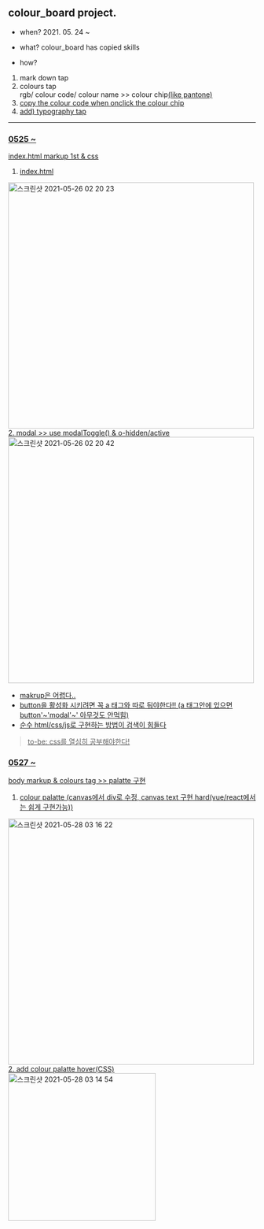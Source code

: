 ## colour_board project.

- when? 2021. 05. 24 ~

- what? colour_board has copied skills

- how?
1. mark down tap
2. colours tap<br>rgb/ colour code/ colour name >> colour chip<u>(like pantone)<u>
3. copy the colour code when onclick the colour chip
4. add) typography tap
- - -
### 0525 ~
 index.html markup 1st & css 
 1. index.html
 <img width="500" height="500" alt="스크린샷 2021-05-26 02 20 23" src="https://user-images.githubusercontent.com/79742210/119540991-0848d880-bdc9-11eb-8bc3-e46d960d1b2f.png">
 2. modal >> use modalToggle() & o-hidden/active
 <img width="500" height="500"alt="스크린샷 2021-05-26 02 20 42" src="https://user-images.githubusercontent.com/79742210/119541003-0b43c900-bdc9-11eb-9273-29b295b88952.png">

* makrup은 어렵다..
* button을 활성화 시키려면 꼭 a 태그와 따로 둬야한다!! (a 태그안에 있으면 button'~'modal'~' 아무것도 안먹힘)
* 순수 html/css/js로 구현하는 방법이 검색이 힘들다
> to-be:
> css를 열심히 공부해야한다!

### 0527 ~
 body markup & colours tag >> palatte 구현
 1. colour palatte (canvas에서 div로 수정, canvas text 구현 hard(vue/react에서는 쉽게 구현가능))
<img width="500" height="500" alt="스크린샷 2021-05-28 03 16 22" src="https://user-images.githubusercontent.com/79742210/119876828-42e67880-bf63-11eb-85e5-44687af7315e.png">
 2. add colour palatte hover(CSS)
 <img width="300" alt="스크린샷 2021-05-28 03 14 54" src="https://user-images.githubusercontent.com/79742210/119877669-48908e00-bf64-11eb-9a5b-9a81899efda2.png">

 
